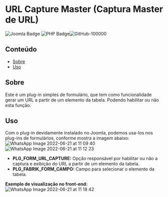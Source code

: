 # URL Capture Master (Captura Master de URL)

![Joomla Badge](https://img.shields.io/badge/Joomla-5091CD?style=for-the-badge&logo=joomla&logoColor=white) ![PHP Badge](https://img.shields.io/badge/PHP-777BB4?style=for-the-badge&logo=php&logoColor=white)![GitHub-100000](https://user-images.githubusercontent.com/107778190/174810453-ea17e321-809e-41da-bfbf-94f1c6d7dd09.svg)



## Conteúdo

- [Sobre](#sobre)
- [Uso](#uso)  

## Sobre

Este é um plug-in simples de formulário, que tem como funcionalidade gerar um URL a partir de um elemento da tabela. Podendo habilitar ou não esta função.

## Uso

Com o plug-in devidamente instalado no Joomla, podemos usa-los nos plug-ins de formulários, conforme mostra a imagem abaixo:
![WhatsApp Image 2022-06-21 at 11 09 40](https://user-images.githubusercontent.com/107778190/174820562-80b196e8-4d0e-49e3-a766-077129008865.jpeg)
![WhatsApp Image 2022-06-21 at 11 12 23](https://user-images.githubusercontent.com/107778190/174821100-95a23988-477d-41a8-bcc6-4e6382eeadd5.jpeg)
 
- **PLG_FORM_URL_CAPTURE:** Opção responsável por habilitar ou não a captura e exibição do URL a partir de um elemento da tabela.
- **PLG_FABRIK_FORM_CAMPO:** Campo para selecionar o elemento da tabela.

**Exemplo de visualização no front-end:**
![WhatsApp Image 2022-06-21 at 11 18 42](https://user-images.githubusercontent.com/107778190/174822524-f8b459e9-049f-4abb-9ea2-7da24eb96bc1.jpeg)
